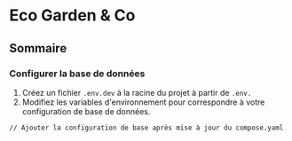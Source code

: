 # Eco Garden & Co

## Sommaire


### Configurer la base de données

1. Créez un fichier `.env.dev` à la racine du projet à partir de `.env.`
2. Modifiez les variables d'environnement pour correspondre à votre configuration de base de données.

```
// Ajouter la configuration de base après mise à jour du compose.yaml
```
